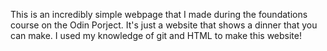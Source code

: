 This is an incredibly simple webpage that I made during the foundations course on the Odin Porject. It's just a website that shows a dinner that you can make. I used my knowledge of git and HTML to make this website!